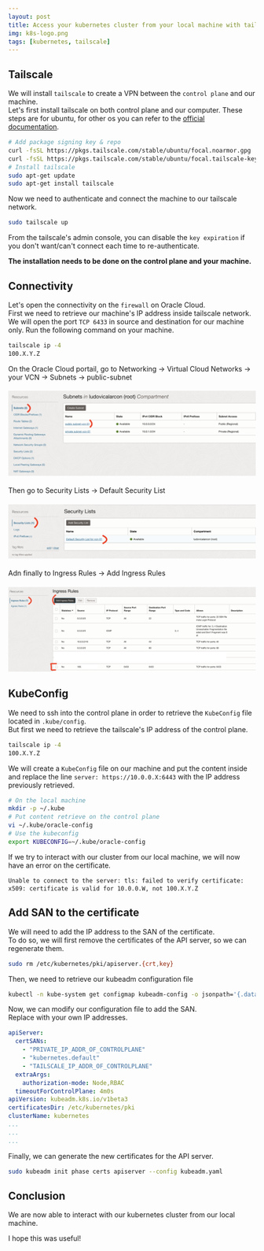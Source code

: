 ```yaml
---
layout: post
title: Access your kubernetes cluster from your local machine with tailscale
img: k8s-logo.png
tags: [kubernetes, tailscale]
---
```


## Tailscale
We will install `tailscale` to create a VPN between the `control plane` and our machine.  
Let's first install tailscale on both control plane and our computer.
These steps are for ubuntu, for other os you can refer to the [official documentation](https://tailscale.com/kb/installation/).
```sh
# Add package signing key & repo
curl -fsSL https://pkgs.tailscale.com/stable/ubuntu/focal.noarmor.gpg | sudo tee /usr/share/keyrings/tailscale-archive-keyring.gpg >/dev/null
curl -fsSL https://pkgs.tailscale.com/stable/ubuntu/focal.tailscale-keyring.list | sudo tee /etc/apt/sources.list.d/tailscale.list
# Install tailscale
sudo apt-get update
sudo apt-get install tailscale
```
Now we need to authenticate and connect the machine to our tailscale network.
```sh
sudo tailscale up
```
From the tailscale's admin console, you can disable the `key expiration` if you don't want/can't connect each time to re-authenticate.

__The installation needs to be done on the control plane and your machine.__

## Connectivity

Let's open the connectivity on the `firewall` on Oracle Cloud.  
First we need to retrieve our machine's IP address inside tailscale network.  
We will open the port `TCP 6433` in source and destination for our machine only.
Run the following command on your machine.
```sh
tailscale ip -4
100.X.Y.Z
```
On the Oracle Cloud portail, go to Networking -> Virtual Cloud Networks -> your VCN -> Subnets -> public-subnet
#### ![](/assets/images/2023-07-04-subnets.png)
Then go to Security Lists -> Default Security List
#### ![](/assets/images/2023-07-04-securityLists.png)
Adn finally to Ingress Rules -> Add Ingress Rules
#### ![](/assets/images/2023-07-12-rules.png)

## KubeConfig

We need to ssh into the control plane in order to retrieve the `KubeConfig` file located in `.kube/config`.  
But first we need to retrieve the tailscale's IP address of the control plane.  
```sh
tailscale ip -4
100.X.Y.Z
```
We will create a `KubeConfig` file on our machine and put the content inside and replace the line `server: https://10.0.0.X:6443` with the IP address previously retrieved.
```sh
# On the local machine
mkdir -p ~/.kube
# Put content retrieve on the control plane
vi ~/.kube/oracle-config
# Use the kubeconfig
export KUBECONFIG=~/.kube/oracle-config
```
If we try to interact with our cluster from our local machine, we will now have an error on the certificate.
```
Unable to connect to the server: tls: failed to verify certificate: x509: certificate is valid for 10.0.0.W, not 100.X.Y.Z
```

## Add SAN to the certificate

We will need to add the IP address to the SAN of the certificate.  
To do so, we will first remove the certificates of the API server, so we can regenerate them.
```sh
sudo rm /etc/kubernetes/pki/apiserver.{crt,key}
```
Then, we need to retrieve our kubeadm configuration file
```sh
kubectl -n kube-system get configmap kubeadm-config -o jsonpath='{.data.ClusterConfiguration}' > kubeadm.yaml
```
Now, we can modify our configuration file to add the SAN.  
Replace with your own IP addresses.
```yaml
apiServer:
  certSANs:
    - "PRIVATE_IP_ADDR_OF_CONTROLPLANE"
    - "kubernetes.default"
    - "TAILSCALE_IP_ADDR_OF_CONTROLPLANE"
  extraArgs:
    authorization-mode: Node,RBAC
  timeoutForControlPlane: 4m0s
apiVersion: kubeadm.k8s.io/v1beta3
certificatesDir: /etc/kubernetes/pki
clusterName: kubernetes
...
...
...
```
Finally, we can generate the new certificates for the API server.
```sh
sudo kubeadm init phase certs apiserver --config kubeadm.yaml
```

## Conclusion

We are now able to interact with our kubernetes cluster from our local machine.  

I hope this was useful!